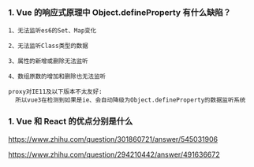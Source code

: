 ### 1. Vue 的响应式原理中 Object.defineProperty 有什么缺陷？

```
1、无法监听es6的Set、Map变化

2、无法监听Class类型的数据

3、属性的新增或删除无法监听

4、数组原数的增加和删除也无法监听

proxy对IE11及以下版本不太友好:
  所以vue3在检测到如果是ie、会自动降级为Object.defineProperty的数据监听系统
```


### 1. Vue 和 React 的优点分别是什么

https://www.zhihu.com/question/301860721/answer/545031906

https://www.zhihu.com/question/294210442/answer/491636672
